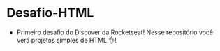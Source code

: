 # Desafio-HTML
- Primeiro desafio do Discover da Rocketseat! Nesse repositório você verá projetos simples de HTML 👌!

